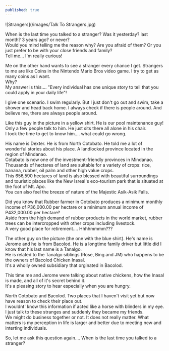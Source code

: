 ```yaml
---
published: true
---
```

![Strangers](/images/Talk To Strangers.jpg)


When is the last time you talked to a stranger? Was it yesterday? last month? 3 years ago? or never?   
Would you mind telling me the reason why? Are you afraid of them? Or you just prefer to be with your close friends and family?   
Tell me... I'm really curious!

Me on the other hand wants to see a stranger every chance I get. Strangers to me are like Coins in the Nintendo Mario Bros video game. I try to get as many coins as I want.   
Why?   
My answer is this.... "Every individual has one unique story to tell that you could apply in your daily life"!

I give one scenario. I swim regularly. But I just don't go out and swim, take a shower and head back home. I always check if there is people around. And believe me, there are always people around.   

Like this guy in the picture in a yellow shirt. He is our pool maintenance guy! Only a few people talk to him. He just sits there all alone in his chair.   
I took the time to get to know him.... what could go wrong.

His name is Dexter. He is from North Cotobato. He told me a lot of wonderful stories about his place. A landlocked province located in the region of Mindanao.   
Cotabato is now one of the investment-friendly provinces in Mindanao. Thousands of hectares of land are suitable for a variety of crops: rice, banana, rubber, oil palm and other high value crops.   
This 656,590 hectares of land is also blessed with beautiful surroundings and touristic places like the New Isreal's eco-tourism park that is situated at the foot of Mt. Apo.   
You can also feel the breeze of nature of the Majestic Asik-Asik Falls.

Did you know that Rubber farmer in Cotobato produces a minimum monthly income of P36,000.00 per hectare or a minimum annual income of P432,000.00 per hectare?   
Aside from the high demand of rubber products in the world market, rubber trees can be intercropped with other crops including livestock.   
A very good place for retirement.... Hhhhmmmm???

The other guy on the picture (the one with the blue shirt). He's name is Jerome and he is from Bacolod. He is a longtime family driver but little did I know that his last name is a Tanalgo.   
He is related to the Tanalgo siblings (Rose, Bing and JM) who happens to be the owners of Bacolod Chicken Inasal.   
It's a wholly owned subsidiary that orginated in Bacolod. 

This time me and Jerome were talking about native chickens, how the Inasal is made, and all of it's secret behind it.   
It's a pleasing story to hear especially when you are hungry.

North Cotobato and Bacolod. Two places that I haven't visit yet but now have reason to check their place out.   
I wouldnt' know this information if acted like a horse with blinders in my eye. I just talk to these stranges and suddenly they became my friends.   
We might do business together or not. It does not really matter. What matters is my perception in life is larger and better due to meeting new and interting individuals.

So, let me ask this question again.... When is the last time you talked to a stranger?